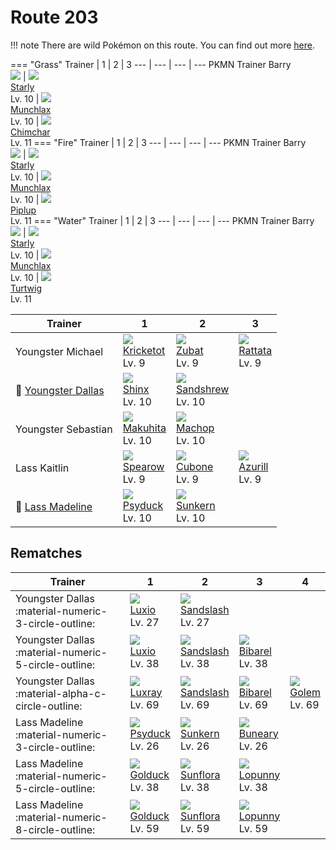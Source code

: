# Route 203

!!! note
    There are wild Pokémon on this route. You can find out more [here](../../wild_pokemon/route_203/).

=== "Grass"
    Trainer                                 | 1                                | 2                                 | 3
    ---                                     | ---                              | ---                               | ---
    PKMN Trainer Barry<br>![][barry]        | ![][396]<br>[Starly]<br>Lv. 10   | ![][446]<br>[Munchlax]<br>Lv. 10  | ![][390]<br>[Chimchar]<br>Lv. 11
=== "Fire"
    Trainer                                 | 1                                | 2                                 | 3
    ---                                     | ---                              | ---                               | ---
    PKMN Trainer Barry<br>![][barry]        | ![][396]<br>[Starly]<br>Lv. 10   | ![][446]<br>[Munchlax]<br>Lv. 10  | ![][393]<br>[Piplup]<br>Lv. 11
=== "Water"
    Trainer                                 | 1                                | 2                                 | 3
    ---                                     | ---                              | ---                               | ---
    PKMN Trainer Barry<br>![][barry]        | ![][396]<br>[Starly]<br>Lv. 10   | ![][446]<br>[Munchlax]<br>Lv. 10  | ![][387]<br>[Turtwig]<br>Lv. 11

Trainer                                 | 1                                | 2                                 | 3
---                                     | ---                              | ---                               | ---
Youngster Michael                       | ![][401]<br>[Kricketot]<br>Lv. 9 | ![][041]<br>[Zubat]<br>Lv. 9      | ![][019]<br>[Rattata]<br>Lv. 9
:repeat: [Youngster Dallas](#rematches) | ![][403]<br>[Shinx]<br>Lv. 10    | ![][027]<br>[Sandshrew]<br>Lv. 10 | &nbsp;
Youngster Sebastian                     | ![][296]<br>[Makuhita]<br>Lv. 10 | ![][066]<br>[Machop]<br>Lv. 10    | &nbsp;
Lass Kaitlin                            | ![][021]<br>[Spearow]<br>Lv. 9   | ![][104]<br>[Cubone]<br>Lv. 9     | ![][298]<br>[Azurill]<br>Lv. 9
:repeat: [Lass Madeline](#rematches)    | ![][054]<br>[Psyduck]<br>Lv. 10  | ![][191]<br>[Sunkern]<br>Lv. 10   | &nbsp;

## Rematches

Trainer                                              | 1                               | 2                                 | 3                               | 4
---                                                  | ---                             | ---                               | ---                             | ---
Youngster Dallas :material-numeric-3-circle-outline: | ![][404]<br>[Luxio]<br>Lv. 27   | ![][028]<br>[Sandslash]<br>Lv. 27 | &nbsp;                          | &nbsp;
Youngster Dallas :material-numeric-5-circle-outline: | ![][404]<br>[Luxio]<br>Lv. 38   | ![][028]<br>[Sandslash]<br>Lv. 38 | ![][400]<br>[Bibarel]<br>Lv. 38 | &nbsp;
Youngster Dallas :material-alpha-c-circle-outline:   | ![][405]<br>[Luxray]<br>Lv. 69  | ![][028]<br>[Sandslash]<br>Lv. 69 | ![][400]<br>[Bibarel]<br>Lv. 69 | ![][076]<br>[Golem]<br>Lv. 69
Lass Madeline :material-numeric-3-circle-outline:    | ![][054]<br>[Psyduck]<br>Lv. 26 | ![][191]<br>[Sunkern]<br>Lv. 26   | ![][427]<br>[Buneary]<br>Lv. 26 | &nbsp;
Lass Madeline :material-numeric-5-circle-outline:    | ![][055]<br>[Golduck]<br>Lv. 38 | ![][192]<br>[Sunflora]<br>Lv. 38  | ![][428]<br>[Lopunny]<br>Lv. 38 | &nbsp;
Lass Madeline :material-numeric-8-circle-outline:    | ![][055]<br>[Golduck]<br>Lv. 59 | ![][192]<br>[Sunflora]<br>Lv. 59  | ![][428]<br>[Lopunny]<br>Lv. 59 | &nbsp;

[Rattata]: ../../pokemons/019/
[Spearow]: ../../pokemons/021/
[Sandshrew]: ../../pokemons/027/
[Sandslash]: ../../pokemons/028/
[Zubat]: ../../pokemons/041/
[Psyduck]: ../../pokemons/054/
[Golduck]: ../../pokemons/055/
[Machop]: ../../pokemons/066/
[Golem]: ../../pokemons/076/
[Cubone]: ../../pokemons/104/
[Sunkern]: ../../pokemons/191/
[Sunflora]: ../../pokemons/192/
[Makuhita]: ../../pokemons/296/
[Azurill]: ../../pokemons/298/
[Turtwig]: ../../pokemons/387/
[Chimchar]: ../../pokemons/390/
[Piplup]: ../../pokemons/393/
[Starly]: ../../pokemons/396/
[Bibarel]: ../../pokemons/400/
[Kricketot]: ../../pokemons/401/
[Shinx]: ../../pokemons/403/
[Luxio]: ../../pokemons/404/
[Luxray]: ../../pokemons/405/
[Buneary]: ../../pokemons/427/
[Lopunny]: ../../pokemons/428/
[Munchlax]: ../../pokemons/446/
[019]: ../img/pokemon/019.png
[021]: ../img/pokemon/021.png
[027]: ../img/pokemon/027.png
[028]: ../img/pokemon/028.png
[041]: ../img/pokemon/041.png
[054]: ../img/pokemon/054.png
[055]: ../img/pokemon/055.png
[066]: ../img/pokemon/066.png
[076]: ../img/pokemon/076.png
[104]: ../img/pokemon/104.png
[191]: ../img/pokemon/191.png
[192]: ../img/pokemon/192.png
[296]: ../img/pokemon/296.png
[298]: ../img/pokemon/298.png
[387]: ../img/pokemon/387.png
[390]: ../img/pokemon/390.png
[393]: ../img/pokemon/393.png
[396]: ../img/pokemon/396.png
[400]: ../img/pokemon/400.png
[401]: ../img/pokemon/401.png
[403]: ../img/pokemon/403.png
[404]: ../img/pokemon/404.png
[405]: ../img/pokemon/405.png
[427]: ../img/pokemon/427.png
[428]: ../img/pokemon/428.png
[446]: ../img/pokemon/446.png
[barry]: ../img/trainer/barry.png
